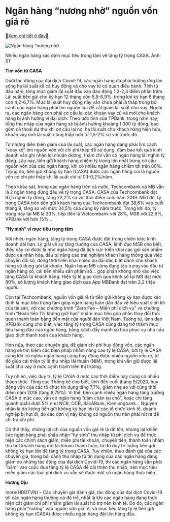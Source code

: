Ngân hàng “nương nhờ” nguồn vốn giá rẻ
======================================

[:gift:Xem chi tiết ở đây:gift:](https://hddtvn.com/ngan-hang-nuong-nho-nguon-von-gia-re/)



![Ngân hàng “nương nhờ](https://hddtvn.com/wp-content/uploads/2021/01/1038_8-_1222_16333.jpg "Ngân hàng “nương nhờ")


Nhiều ngân hàng xác định mục tiêu trọng tâm về tăng tỷ trọng CASA. Ảnh: ST



**Tìm vốn từ CASA**


Dưới tác động của đại dịch Covid-19, các ngân hàng đã phải hưởng ứng làn sóng hạ lãi suất kể cả huy động và cho vay từ cơ quan điều hành. Tính từ đầu năm, tổng mức giảm lãi suất đầu vào dao động 1,2-2,4 điểm phần trăm. Lãi suất tiền gửi cho kỳ hạn 12 tháng còn 5,8-6,9%, trong khi kỳ hạn 6 tháng còn 4,2-6,7%. Mức lãi suất huy động này vẫn chưa phải là thấp trong bối cảnh các ngân hàng phải tìm nguồn lực để cắt giảm lãi suất cho vay. Ngoài ra, các ngân hàng còn phải cơ cấu lại các khoản vay cũ và mới cho khách hàng bị ảnh hưởng vì đại dịch. Theo ước tính của TPBank, trong năm nay, tổng thu nhập của ngân hàng sẽ bị ảnh hưởng khoảng 1.000 tỷ đồng, bao gồm cả thoái dự thu khi cơ cấu lại nợ, hạ lãi suất cho khách hàng hiện hữu, khoản vay mới lãi suất cũng thấp hơn từ 1,5-2% so với trước đó…


Từ những diễn biến giảm của lãi suất, các ngân hàng đang phải tìm cách “xoay xở” tìm nguồn vốn với chi phí thấp để sử dụng, đảm bảo kết quả kinh doanh vẫn ghi nhận lợi nhuận dương, thậm chí vẫn có ngân hàng lãi nghìn tỷ đồng. Lâu nay, tiền gửi khách hàng chiếm tỷ trọng lớn nhất trong cơ cấu nguồn vốn của các ngân hàng, khi có nhiều ngân hàng chiếm tới trên 80%. Trong đó, tiền gửi không kỳ hạn (CASA) được các ngân hàng coi là nguồn vốn có chi phí thấp khi lãi suất chỉ từ 0,1-0,2%/năm.


Theo khảo sát, trong các ngân hàng trên cả nước, Techcombank và MB vẫn là 2 ngân hàng đứng đầu về tỷ trọng CASA. CASA của Techcombank đạt 97,5 nghìn tỷ đồng, tăng 22,2% so với thời điểm cuối năm 2019. Nhờ đó, tỷ trọng CASA trên tiền gửi khách hàng của Techcombank đạt 38,6% vào cuối tháng 9, tăng so với mức 34,5% của cùng kỳ năm trước. Trong khi đó, tỷ trọng này tại MB là 33%, tiếp đến là Vietcombank với 28%, MSB với 22,6%, VPBank với hơn 15%…


**“Hy sinh” vì mục tiêu trọng tâm**


Với nhiều ngân hàng, tăng tỷ trọng CASA được đặt trong chiến lược kinh doanh dài hạn. Lý giải về sự tăng trưởng của CASA, lãnh đạo MSB cho biết, điều này có được là nhờ ngân hàng đã tích cực triển khai các gói sản phẩm được cá nhân hóa, đầu tư nâng cao trải nghiệm khách hàng thông qua việc chuyển đổi số, đồng thời triển khai nhiều ưu đãi đặc biệt dành cho khách hàng sử dụng gói tài khoản. Ngân hàng MB cũng đang tập trung vào đầu tư ngân hàng số, cải tiến nhiều sản phẩm số… góp phần không nhỏ vào việc tăng CASA từ khách hàng. Hiện tỷ lệ giao dịch qua kênh số tại MB đạt mức 80%, số lượng khách hàng giao dịch qua App MBBank đạt trên 2,2 triệu người…


Còn tại Techcombank, nguồn vốn giá rẻ từ tiền gửi không kỳ hạn được xác định là mục tiêu trọng tâm giúp ngân hàng luôn dẫn đầu về hiệu suất sinh lời của tài sản, với các chương trình “Zero Fee – Miễn phí dịch vụ” và chương trình “Hoàn tiền 1% không giới hạn” nhằm mục tiêu góp phần thay đổi thói quen thanh toán bằng tiền mặt của người dân Việt Nam. Tương tự, lãnh đạo VPBank cũng cho biết, việc tăng tỷ trọng CASA cũng đang trở thành mục tiêu hàng đầu của ngân hàng, bằng cách đẩy mạnh số hóa phục vụ nhu cầu giao dịch thanh toán của khách hàng.


Hơn nữa, theo các chuyên gia, để giảm chi phí huy động vốn, các ngân hàng sẽ tìm kiếm các biện pháp nhằm nâng cao tỷ lệ CASA, bởi tỷ lệ CASA càng lớn có nghĩa ngân hàng càng huy động được nhiều nguồn vốn rẻ, từ đó giúp cải thiện tỷ lệ thu nhập lãi thuần (NIM), trong khi vẫn giữ được lãi suất cho vay ở mức cạnh tranh trên thị trường.


Tuy nhiên, việc duy trì tỷ lệ CASA ở mức cao thời điểm này cũng có nhiều thách thức. Tổng cục Thống kê cho biết, tính đến cuối tháng 9/2020, huy động vốn của các tổ chức tín dụng tăng 7,7%, giảm nhẹ so với cùng thời điểm năm 2019 (tăng 8,79%). Vì thế, bên cạnh nhiều ngân hàng tăng trưởng CASA ở mức cao, vẫn có ngân hàng “dậm chân tại chỗ”, hoặc chỉ tăng quanh quẩn dưới 5% như NCB, OCB, BacABank, Kienlongbank… Nguyên nhân là do lượng tiền gửi không kỳ hạn lớn từ các tổ chức kinh tế, doanh nghiệp bị hụt đi, do các đơn vị này không có nguồn thu nên phải rút ra để chi trả chi phí.


Có thể thấy, những lợi ích của nguồn vốn giá rẻ là rất lớn, nhưng lại khiến các ngân hàng phải chấp nhận “hy sinh” thu nhập từ phí dịch vụ để thực hiện các chính sách giảm, miễn phí tài khoản, chuyển tiền, thanh toán nhằm thu hút khách hàng mở tài khoản thanh toán, từ đó duy trì lượng tiền gửi không kỳ hạn lớn để tăng tỷ trọng CASA. Tuy nhiên, theo đánh giá của các chuyên gia, trong bối cảnh thu nhập từ tín dụng của các ngân hàng đang giảm do những tác động của đại dịch Covid-19, thì các ngân hàng vẫn phải “bám” vào cuộc đua tăng tỷ lệ CASA để cải thiện thu nhập, nên mục tiêu miễn giảm các loại phí dịch vụ vẫn sẽ được một số ngân hàng thực hiện.




**Hương Dịu**



more(HDDTVN) – Các chuyên gia đánh giá, tác động của đại dịch Covid-19 tới các ngân hàng thường có độ trễ, nhất là khi các ngân hàng đang thực hiện cắt giảm chi phí nhằm giảm lãi suất hỗ trợ nền kinh tế. Do đó, các ngân hàng phải “nương” vào nguồn vốn giá rẻ, và mục tiêu tăng tỷ lệ tiền gửi không kỳ hạn (CASA) được nhiều ngân hàng đặt lên hàng đầu.

